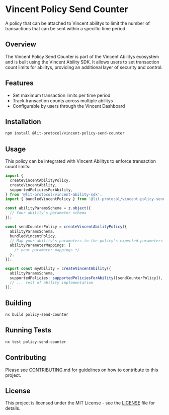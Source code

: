 # Vincent Policy Send Counter

A policy that can be attached to Vincent abilitys to limit the number of transactions that can be sent within a specific time period.

## Overview

The Vincent Policy Send Counter is part of the Vincent Abilitys ecosystem and is built using the Vincent Ability SDK. It allows users to set transaction count limits for abilitys, providing an additional layer of security and control.

## Features

- Set maximum transaction limits per time period
- Track transaction counts across multiple abilitys
- Configurable by users through the Vincent Dashboard

## Installation

```bash
npm install @lit-protocol/vincent-policy-send-counter
```

## Usage

This policy can be integrated with Vincent Abilitys to enforce transaction count limits:

```typescript
import {
  createVincentAbilityPolicy,
  createVincentAbility,
  supportedPoliciesForAbility,
} from '@lit-protocol/vincent-ability-sdk';
import { bundledVincentPolicy } from '@lit-protocol/vincent-policy-send-counter';

const abilityParamsSchema = z.object({
  // Your ability's parameter schema
});

const sendCounterPolicy = createVincentAbilityPolicy({
  abilityParamsSchema,
  bundledVincentPolicy,
  // Map your ability's parameters to the policy's expected parameters if needed
  abilityParameterMappings: {
    /* your parameter mappings */
  },
});

export const myAbility = createVincentAbility({
  abilityParamsSchema,
  supportedPolicies: supportedPoliciesForAbility([sendCounterPolicy]),
  // ... rest of ability implementation
});
```

## Building

```bash
nx build policy-send-counter
```

## Running Tests

```bash
nx test policy-send-counter
```

## Contributing

Please see [CONTRIBUTING.md](../../CONTRIBUTING.md) for guidelines on how to contribute to this project.

## License

This project is licensed under the MIT License - see the [LICENSE](../../LICENSE) file for details.
